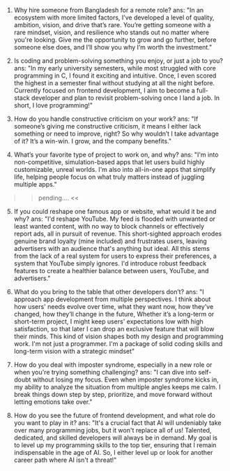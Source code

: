 1. Why hire someone from Bangladesh for a remote role?
ans: "In an ecosystem with more limited factors, I’ve developed a level of quality, ambition, vision, and drive that’s rare. You’re getting someone with a rare mindset, vision, and resilience who stands out no matter where you're looking. Give me the opportunity to grow and go further, before someone else does, and I’ll show you why I’m worth the investment."


2. Is coding and problem-solving something you enjoy, or just a job to you?
ans: "In my early university semesters, while most struggled with core programming in C, I found it exciting and intuitive. Once, I even scored the highest in a semester final without studying at all the night before. Currently focused on frontend development, I aim to become a full-stack developer and plan to revisit problem-solving once I land a job. In short, I love programming!"


3. How do you handle constructive criticism on your work?
ans: "If someone’s giving me constructive criticism, it means I either lack something or need to improve, right? So why wouldn’t I take advantage of it? It’s a win-win. I grow, and the company benefits."


4. What’s your favorite type of project to work on, and why?
ans: "I'm into non-competitive, simulation-based apps that let users build highly customizable, unreal worlds. I'm also into all-in-one apps that simplify life, helping people focus on what truly matters instead of juggling multiple apps."
>> pending.... <<


5. If you could reshape one famous app or website, what would it be and why?
ans: "I'd reshape YouTube. My feed is flooded with unwanted or least wanted content, with no way to block channels or effectively report ads, all in pursuit of revenue. This short-sighted approach erodes genuine brand loyalty (mine included) and frustrates users, leaving advertisers with an audience that's anything but ideal. All this stems from the lack of a real system for users to express their preferences, a system that YouTube simply ignores. I'd introduce robust feedback features to create a healthier balance between users, YouTube, and advertisers."


6. What do you bring to the table that other developers don’t?
ans: "I approach app development from multiple perspectives. I think about how users' needs evolve over time, what they want now, how they’ve changed, how they’ll change in the future, Whether it’s a long-term or short-term project, I might keep users' expectations low with high satisfaction, so that later I can drop an exclusive feature that will blow their minds. This kind of vision shapes both my design and programming work. I'm not just a programmer. I'm a package of solid coding skills and long-term vision with a strategic mindset"


7. How do you deal with imposter syndrome, especially in a new role or when you're trying something challenging?
ans: "I can dive into self-doubt without losing my focus. Even when imposter syndrome kicks in, my ability to analyze the situation from multiple angles keeps me calm. I break things down step by step, prioritize, and move forward without letting emotions take over."


8. How do you see the future of frontend development, and what role do you want to play in it?
ans: "It's a crucial fact that AI will undeniably take over many programming jobs, but it won't replace all of us! Talented, dedicated, and skilled developers will always be in demand. My goal is to level up my programming skills to the top tier, ensuring that I remain indispensable in the age of AI. So, I either level up or look for another career path where AI isn't a threat!"

